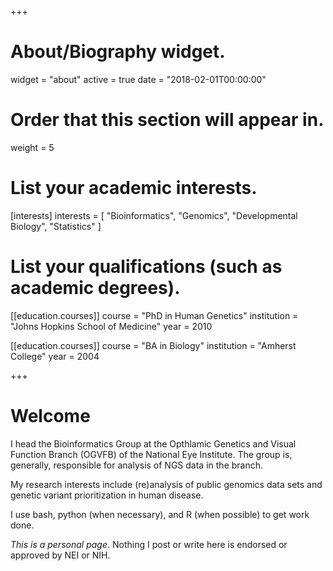 +++
# About/Biography widget.
widget = "about"
active = true
date = "2018-02-01T00:00:00"

# Order that this section will appear in.
weight = 5

# List your academic interests.
[interests]
  interests = [
    "Bioinformatics",
    "Genomics",
    "Developmental Biology",
    "Statistics"
  ]

# List your qualifications (such as academic degrees).
[[education.courses]]
  course = "PhD in Human Genetics"
  institution = "Johns Hopkins School of Medicine"
  year = 2010

[[education.courses]]
  course = "BA in Biology"
  institution = "Amherst College"
  year = 2004

+++

# Welcome

I head the Bioinformatics Group at the Opthlamic Genetics and Visual Function Branch (OGVFB) of the National Eye Institute. The group is, generally, responsible for analysis of NGS data in the branch. 

My research interests include (re)analysis of public genomics data sets and genetic variant prioritization in human disease. 

I use bash, python (when necessary), and R (when possible) to get work done. 

*This is a personal page*. Nothing I post or write here is endorsed or approved by NEI or NIH. 